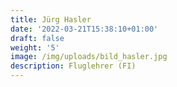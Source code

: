 ```yaml
---
title: Jürg Hasler
date: '2022-03-21T15:38:10+01:00'
draft: false
weight: '5'
image: /img/uploads/bild_hasler.jpg
description: Fluglehrer (FI)
---
```



